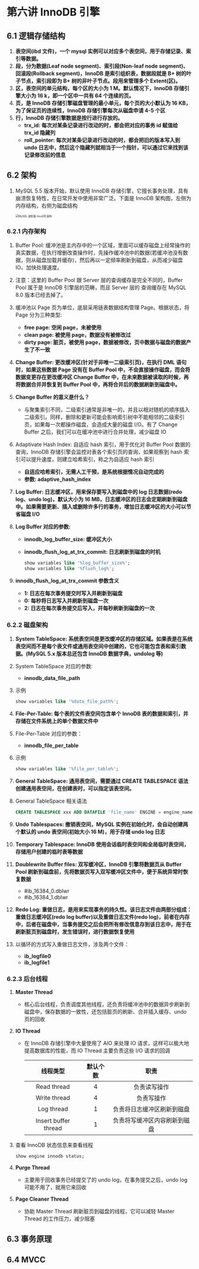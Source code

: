 # 第六讲 InnoDB 引擎

## 6.1 逻辑存储结构

1. **表空间(ibd 文件)，一个 mysql 实例可以对应多个表空间，用于存储记录、索引等数据。**
2. **段，分为数据(Leaf node segment)、索引段(Non-leaf node segment)、回滚段(Rollback segment)，InnoDB 是索引组织表，数据段就是 B+ 树的叶子节点，索引段即为 B+ 树的非叶子节点。段用来管理多个 Extent(区)。**
3. **区，表空间的单元结构，每个区的大小为 1 M。默认情况下，InnoDB 存储引擎大小为 16 k，即一个区中一共有 64 个连续的页。**
4. **页，是 InnoDB 存储引擎磁盘管理的最小单元，每个页的大小默认为 16 KB，为了保证页的连续性，InnoDB 存储引擎每次从磁盘申请 4-5 个区**
5. **行，InnoDB 存储引擎数据是按行进行存放的。**
   - **trx_id: 每次对某条记录进行改动的时，都会把对应的事务 id 赋值给 trx_id 隐藏列**
   - **roll_pointer: 每次对某条记录进行改动的时，都会把旧的版本写入到 undo 日志中，然后这个隐藏列就相当于一个指针，可以通过它来找到该记录修改前的信息**

## 6.2 架构

1. MySQL 5.5 版本开始，默认使用 InnoDB 存储引擎，它擅长事务处理，具有崩溃恢复特性，在日常开发中使用非常广泛。下面是 InnoDB 架构图，左侧为内存结构，右侧为磁盘结构

   <img src="https://studentcwz-pic-bed.oss-cn-guangzhou.aliyuncs.com/img/MySQL%20%E8%BF%9B%E9%98%B6%E7%AF%87-InnoDB%20%E6%9E%B6%E6%9E%84.png" alt="MySQL 进阶篇-InnoDB 架构" style="zoom:50%;" />

### 6.2.1 内存架构

1. Buffer Pool: 缓冲池是主内存中的一个区域，里面可以缓存磁盘上经常操作的真实数据，在执行增删改查操作时，先操作缓冲池中的数据(若缓冲池没有数据，则从磁盘加载并缓存)，然后再以一定频率刷新到磁盘，从而减少磁盘 IO，加快处理速度。
2. 注意：这里的 Buffer Pool 跟 Server 层的查询缓存是完全不同的，Buffer Pool 属于是 InnoDB 引擎层的范畴，而且 Server 层的 查询缓存在 MySQL 8.0 版本已经去掉了。
3. 缓冲池以 Page 页为单位，底层采用链表数据结构管理 Page。根据状态，将 Page 分为三种类型:
   - **free page: 空闲 page，未被使用**
   - **clean page: 被使用 page，数据没有被修改过**
   - **dirty page: 脏页，被使用 page，数据被修改，页中数据与磁盘的数据产生了不一致**
4. **Change Buffer: 更改缓冲区(针对于非唯一二级索引页)，在执行 DML 语句时，如果这些数据 Page 没有在 Buffer Pool 中，不会直接操作磁盘，而会将数据变更存在更改缓冲区 Change Buffer 中，在未来数据被读取的时候，再将数据合并并恢复到 Buffer Pool 中，再将合并后的数据刷新到磁盘中。**
5. **Change Buffer 的意义是什么？**
   - 与聚集索引不同，二级索引通常是非唯一的，并且以相对随机的顺序插入二级索引。同样，删除和更新可能会影响索引树中不能相邻的二级索引页，如果每一次都操作磁盘，会造成大量的磁盘 I/O。有了 Change Buffer 之后，我们可以在缓冲池中进行合并处理，减少磁盘 IO
6. Adaptivate Hash Index: 自适应 hash 索引，用于优化对 Buffer Pool 数据的查询，InnoDB 存储引擎会监控对表各个索引页的查询，如果观察到 hash 索引可以提升速度，则建立哈希索引，称之为自适应 hash 索引
   - **自适应哈希索引，无需人工干预，是系统根据情况自动完成的**
   - **参数: adaptive_hash_index**

7. **Log Buffer: 日志缓冲区，用来保存要写入到磁盘中的 log 日志数据(redo log、undo log)，默认大小为 16 MB，日志缓冲区的日志会定期刷新到磁盘中。如果需要更新、插入或删除许多行的事务，增加日志缓冲区的大小可以节省磁盘 I/O**

8. **Log Buffer 对应的参数:**

   - **innodb_log_buffer_size: 缓冲区大小**

   - **innodb_flush_log_at_trx_commit: 日志刷新到磁盘的时机**

     ```SQL
     show variables like '%log_buffer_size%';
     show variables like '%flush_log%';
     ```

9. **innodb_flush_log_at_trx_commit 参数含义**
   - **1: 日志在每次事务提交时写入并刷新到磁盘**
   - **0: 每秒将日志写入并刷新到磁盘一次**
   - **2: 日志在每次事务提交后写入，并每秒刷新到磁盘的一次**

### 6.2.2 磁盘架构

1. **System TableSpace: 系统表空间是更改缓冲区的存储区域。如果表是在系统表空间而不是每个表文件或通用表空间中创建的，它也可能包含表和索引数据。(MySQL 5.x 版本总还包含 InnoDB 数据字典，undolog 等)**

2. System TableSpace 对应的参数:

   - **innodb_data_file_path**

3. 示例

   ```SQL
   show variables like '%data_file_path%';
   ```

4. **File-Per-Table: 每个表的文件表空间包含单个 InnoDB 表的数据和索引，并存储在文件系统上的单个数据文件中**

5. File-Per-Table 对应的参数：

   - **innodb_file_per_table**

6. 示例

   ```SQL
   show variables like '%file_per_table%';
   ```

7. **General TableSpace: 通用表空间，需要通过 CREATE TABLESPACE 语法创建通用表空间，在创建表时，可以指定该表空间。**

8. General TableSpace 相关语法

   ```SQL
   CREATE TABLESPACE xxx ADD DATAFILE 'file_name' ENGINE = engine_name;
   ```

9. **Undo Tablespaces: 撤销表空间，MySQL 实例在初始化时，会自动创建两个默认的 undo 表空间(初始大小 16 M)，用于存储 undo log 日志**
10. **Temporary Tablespace: InnoDB 使用会话临时表空间和全局临时表空间，存储用户创建的临时表等数据**
11. **Doublewrite Buffer files: 双写缓冲区，InnoDB 引擎将数据页从 Buffer Pool 刷新到磁盘前，先将数据页写入双写缓冲区文件中，便于系统异常时恢复数据**
    - #ib_16384_0.dblwr
    - #ib_16384_1.dblwr
12. **Redo Log: 重做日志，是用来实现事务的持久性。该日志文件由两部分组成：重做日志缓冲区(redo log buffer)以及重做日志文件(redo log)，前者在内存中，后者在磁盘中，当事务提交之后会把所有修改信息存到该日志中，用于在刷新脏页到磁盘时，发生错误时，进行数据恢复使用**
13. 以循环的方式写入重做日志文件，涉及两个文件：
    - **ib_logfile0**
    - **ib_logfile1**

### 6.2.3 后台线程

1. **Master Thread**

   - 核心后台线程，负责调度其他线程，还负责将缓冲池中的数据异步刷新到磁盘中，保存数据的一致性，还包括脏页的刷新、合并插入缓存、undo 页的回收

2. **IO Thread**

   - 在 InnoDB 存储引擎中大量使用了 AIO 来处理 IO 请求，这样可以极大地提高数据库的性能，而 IO Thread 主要负责这些 I/O 请求的回调

     |       线程类型       | 默认个数 |             职责             |
     | :------------------: | :------: | :--------------------------: |
     |     Read thread      |    4     |         负责读写操作         |
     |     Write thread     |    4     |          负责写操作          |
     |      Log thread      |    1     |  负责将日志缓冲区刷新到磁盘  |
     | Insert buffer thread |    1     | 负责将写缓冲区内容刷新到磁盘 |

3. 查看 InnoDB 状态信息来查看线程

   ```SQL
   show engine innodb status;
   ```

4. **Purge Thread**
   - 主要用于回收事务已经提交了的 undo log，在事务提交之后，undo log 可能不用了，就用它来回收
5. **Page Cleaner Thread**
   - 协助 Master Thread 刷新脏页到磁盘的线程，它可以减轻 Master Thread 的工作压力，减少阻塞

## 6.3 事务原理

## 6.4 MVCC

